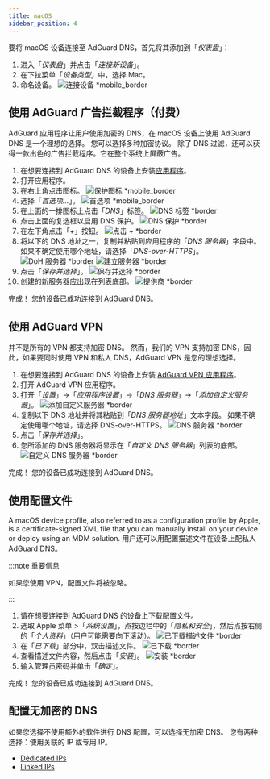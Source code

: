 ```yaml
---
title: macOS
sidebar_position: 4
---
```


要将 macOS 设备连接至 AdGuard DNS，首先将其添加到「_仪表盘_」：

1. 进入「_仪表盘_」并点击「_连接新设备_」。
2. 在下拉菜单「_设备类型_」中，选择 Mac。
3. 命名设备。
   ![连接设备 \*mobile_border](https://cdn.adtidy.org/content/kb/dns/private/new_dns/connect/mac_ab/choose_mac.png)

## 使用 AdGuard 广告拦截程序（付费）

AdGuard 应用程序让用户使用加密的 DNS，在 macOS 设备上使用 AdGuard DNS 是一个理想的选择。 您可以选择多种加密协议。 除了 DNS 过滤，还可以获得一款出色的广告拦截程序。它在整个系统上屏蔽广告。

1. 在想要连接到 AdGuard DNS 的设备上安装[应用程序](https://adguard.com/adguard-mac/overview.html)。
2. 打开应用程序。
3. 在右上角点击图标。
   ![保护图标 \*mobile_border](https://cdn.adtidy.org/content/kb/dns/private/new_dns/connect/mac_ab/mac_step3.png)
4. 选择「_首选项..._」。
   ![首选项 \*mobile_border](https://cdn.adtidy.org/content/kb/dns/private/new_dns/connect/mac_ab/mac_step4.png)
5. 在上面的一排图标上点击「_DNS_」标签。
   ![DNS 标签 \*border](https://cdn.adtidy.org/content/kb/dns/private/new_dns/connect/mac_ab/mac_step5.png)
6. 点击上面的复选框以启用 DNS 保护。
   ![DNS 保护 \*border](https://cdn.adtidy.org/content/kb/dns/private/new_dns/connect/mac_ab/mac_step6.png)
7. 在左下角点击「_+_」按钮。
   ![点击 + \*border](https://cdn.adtidy.org/content/kb/dns/private/new_dns/connect/mac_ab/mac_step7.png)
8. 将以下的 DNS 地址之一，复制并粘贴到应用程序的「_DNS 服务器_」字段中。 如果不确定使用哪个地址，请选择「_DNS-over-HTTPS_」。
   ![DoH 服务器 \*border](https://cdn.adtidy.org/content/kb/dns/private/new_dns/connect/mac_ab/mac_step8_1.png)
   ![建立服务器 \*border](https://cdn.adtidy.org/content/kb/dns/private/new_dns/connect/mac_ab/mac_step8_2.png)
9. 点击「_保存并选择_」。
   ![保存并选择 \*border](https://cdn.adtidy.org/content/kb/dns/private/new_dns/connect/mac_ab/mac_step9.png)
10. 创建的新服务器应出现在列表底部。
    ![提供商 \*border](https://cdn.adtidy.org/content/kb/dns/private/new_dns/connect/mac_ab/mac_step10.png)

完成！ 您的设备已成功连接到 AdGuard DNS。

## 使用 AdGuard VPN

并不是所有的 VPN 都支持加密 DNS。 然而，我们的 VPN 支持加密 DNS，因此，如果要同时使用 VPN 和私人 DNS，AdGuard VPN 是您的理想选择。

1. 在想要连接到 AdGuard DNS 的设备上安装 [AdGuard VPN 应用程序](https://adguard-vpn.com/mac/overview.html)。
2. 打开 AdGuard VPN 应用程序。
3. 打开「_设置_」→「_应用程序设置_」→「_DNS 服务器_」→「_添加自定义服务器_」。
   ![添加自定义服务器 \*border](https://cdn.adtidy.org/content/kb/dns/private/new_dns/connect/mac_vpn/mac_step3.png)
4. 复制以下 DNS 地址并将其粘贴到「_DNS 服务器地址_」文本字段。 如果不确定使用哪个地址，请选择 DNS-over-HTTPS。
   ![DNS 服务器 \*border](https://cdn.adtidy.org/content/kb/dns/private/new_dns/connect/mac_vpn/mac_step4.png)
5. 点击「_保存并选择_」。
6. 您所添加的 DNS 服务器将显示在「_自定义 DNS 服务器_」列表的底部。
   ![自定义 DNS 服务器 \*border](https://cdn.adtidy.org/content/kb/dns/private/new_dns/connect/mac_vpn/mac_step6.png)

完成！ 您的设备已成功连接到 AdGuard DNS。

## 使用配置文件

A macOS device profile, also referred to as a configuration profile by Apple, is a certificate-signed XML file that you can manually install on your device or deploy using an MDM solution. 用户还可以用配置描述文件在设备上配私人 AdGuard DNS。

:::note 重要信息

如果您使用 VPN，配置文件将被忽略。

:::

1. 请在想要连接到 AdGuard DNS 的设备上下载配置文件。
2. 选取 Apple 菜单 >「_系统设置_」，点按边栏中的「_隐私和安全_」，然后点按右侧的「_个人资料_」（用户可能需要向下滚动）。
   ![已下载描述文件 \*border](https://cdn.adtidy.org/content/kb/dns/private/new_dns/connect/mac_profile/mac_step2.png)
3. 在「_已下载_」部分中，双击描述文件。
   ![已下载 \*border](https://cdn.adtidy.org/content/kb/dns/private/new_dns/connect/mac_profile/mac_step3.png)
4. 查看描述文件内容，然后点击「_安装_」。
   ![安装 \*border](https://cdn.adtidy.org/content/kb/dns/private/new_dns/connect/mac_profile/mac_step4.png)
5. 输入管理员密码并单击「_确定_」。

完成！ 您的设备已成功连接到 AdGuard DNS。

## 配置无加密的 DNS

如果您选择不使用额外的软件进行 DNS 配置，可以选择无加密 DNS。 您有两种选择：使用关联的 IP 或专用 IP。

- [Dedicated IPs](/private-dns/connect-devices/other-options/dedicated-ip.md)
- [Linked IPs](/private-dns/connect-devices/other-options/linked-ip.md)
